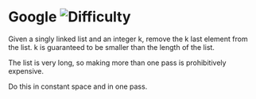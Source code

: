 # Google ![Difficulty](https://img.shields.io/badge/-MEDIUM-yellow)
	
Given a singly linked list and an integer k, remove the k last element from the list. k is guaranteed to be smaller than the length of the list.
	
The list is very long, so making more than one pass is prohibitively expensive.
	
Do this in constant space and in one pass.
	
